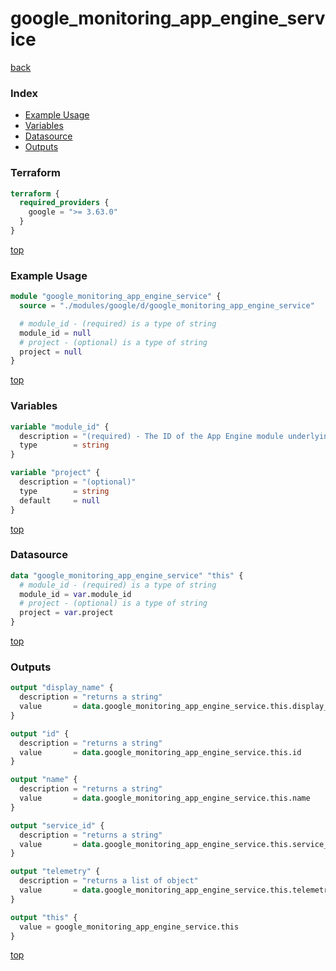 # google_monitoring_app_engine_service

[back](../google.md)

### Index

- [Example Usage](#example-usage)
- [Variables](#variables)
- [Datasource](#datasource)
- [Outputs](#outputs)

### Terraform

```terraform
terraform {
  required_providers {
    google = ">= 3.63.0"
  }
}
```

[top](#index)

### Example Usage

```terraform
module "google_monitoring_app_engine_service" {
  source = "./modules/google/d/google_monitoring_app_engine_service"

  # module_id - (required) is a type of string
  module_id = null
  # project - (optional) is a type of string
  project = null
}
```

[top](#index)

### Variables

```terraform
variable "module_id" {
  description = "(required) - The ID of the App Engine module underlying this service. \nCorresponds to the 'moduleId' resource label for a 'gae_app'\nmonitored resource(see https://cloud.google.com/monitoring/api/resources#tag_gae_app)"
  type        = string
}

variable "project" {
  description = "(optional)"
  type        = string
  default     = null
}
```

[top](#index)

### Datasource

```terraform
data "google_monitoring_app_engine_service" "this" {
  # module_id - (required) is a type of string
  module_id = var.module_id
  # project - (optional) is a type of string
  project = var.project
}
```

[top](#index)

### Outputs

```terraform
output "display_name" {
  description = "returns a string"
  value       = data.google_monitoring_app_engine_service.this.display_name
}

output "id" {
  description = "returns a string"
  value       = data.google_monitoring_app_engine_service.this.id
}

output "name" {
  description = "returns a string"
  value       = data.google_monitoring_app_engine_service.this.name
}

output "service_id" {
  description = "returns a string"
  value       = data.google_monitoring_app_engine_service.this.service_id
}

output "telemetry" {
  description = "returns a list of object"
  value       = data.google_monitoring_app_engine_service.this.telemetry
}

output "this" {
  value = google_monitoring_app_engine_service.this
}
```

[top](#index)